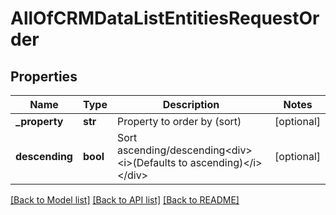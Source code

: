 # AllOfCRMDataListEntitiesRequestOrder

## Properties
Name | Type | Description | Notes
------------ | ------------- | ------------- | -------------
**_property** | **str** | Property to order by (sort) | [optional] 
**descending** | **bool** | Sort ascending/descending&lt;div&gt;&lt;i&gt;(Defaults to ascending)&lt;/i&gt;&lt;/div&gt; | [optional] 

[[Back to Model list]](../README.md#documentation-for-models) [[Back to API list]](../README.md#documentation-for-api-endpoints) [[Back to README]](../README.md)

